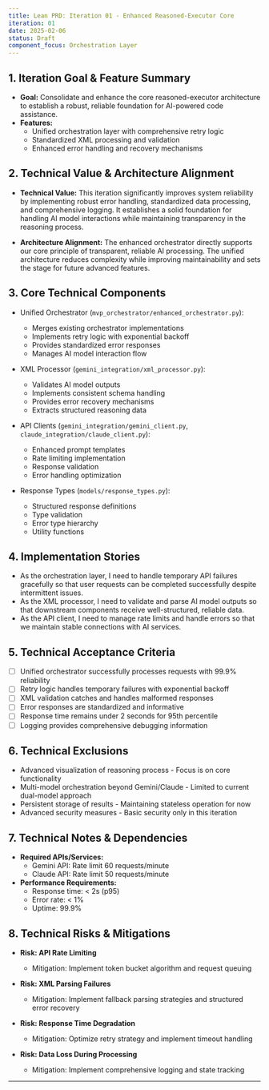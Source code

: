 ```yaml
---
title: Lean PRD: Iteration 01 - Enhanced Reasoned-Executor Core
iteration: 01
date: 2025-02-06
status: Draft
component_focus: Orchestration Layer
---
```


## 1. Iteration Goal & Feature Summary

* **Goal:** Consolidate and enhance the core reasoned-executor architecture to establish a robust, reliable foundation for AI-powered code assistance.
* **Features:** 
  - Unified orchestration layer with comprehensive retry logic
  - Standardized XML processing and validation
  - Enhanced error handling and recovery mechanisms

## 2. Technical Value & Architecture Alignment

* **Technical Value:** This iteration significantly improves system reliability by implementing robust error handling, standardized data processing, and comprehensive logging. It establishes a solid foundation for handling AI model interactions while maintaining transparency in the reasoning process.

* **Architecture Alignment:** The enhanced orchestrator directly supports our core principle of transparent, reliable AI processing. The unified architecture reduces complexity while improving maintainability and sets the stage for future advanced features.

## 3. Core Technical Components

* Unified Orchestrator (`mvp_orchestrator/enhanced_orchestrator.py`):
  - Merges existing orchestrator implementations
  - Implements retry logic with exponential backoff
  - Provides standardized error responses
  - Manages AI model interaction flow

* XML Processor (`gemini_integration/xml_processor.py`):
  - Validates AI model outputs
  - Implements consistent schema handling
  - Provides error recovery mechanisms
  - Extracts structured reasoning data

* API Clients (`gemini_integration/gemini_client.py`, `claude_integration/claude_client.py`):
  - Enhanced prompt templates
  - Rate limiting implementation
  - Response validation
  - Error handling optimization

* Response Types (`models/response_types.py`):
  - Structured response definitions
  - Type validation
  - Error type hierarchy
  - Utility functions

## 4. Implementation Stories

* As the orchestration layer, I need to handle temporary API failures gracefully so that user requests can be completed successfully despite intermittent issues.
* As the XML processor, I need to validate and parse AI model outputs so that downstream components receive well-structured, reliable data.
* As the API client, I need to manage rate limits and handle errors so that we maintain stable connections with AI services.

## 5. Technical Acceptance Criteria

* [ ] Unified orchestrator successfully processes requests with 99.9% reliability
* [ ] Retry logic handles temporary failures with exponential backoff
* [ ] XML validation catches and handles malformed responses
* [ ] Error responses are standardized and informative
* [ ] Response time remains under 2 seconds for 95th percentile
* [ ] Logging provides comprehensive debugging information

## 6. Technical Exclusions

* Advanced visualization of reasoning process - Focus is on core functionality
* Multi-model orchestration beyond Gemini/Claude - Limited to current dual-model approach
* Persistent storage of results - Maintaining stateless operation for now
* Advanced security measures - Basic security only in this iteration

## 7. Technical Notes & Dependencies

* **Required APIs/Services:**
  - Gemini API: Rate limit 60 requests/minute
  - Claude API: Rate limit 50 requests/minute
* **Performance Requirements:**
  - Response time: < 2s (p95)
  - Error rate: < 1%
  - Uptime: 99.9%

## 8. Technical Risks & Mitigations

* **Risk: API Rate Limiting**
  - Mitigation: Implement token bucket algorithm and request queuing

* **Risk: XML Parsing Failures**
  - Mitigation: Implement fallback parsing strategies and structured error recovery

* **Risk: Response Time Degradation**
  - Mitigation: Optimize retry strategy and implement timeout handling

* **Risk: Data Loss During Processing**
  - Mitigation: Implement comprehensive logging and state tracking

---